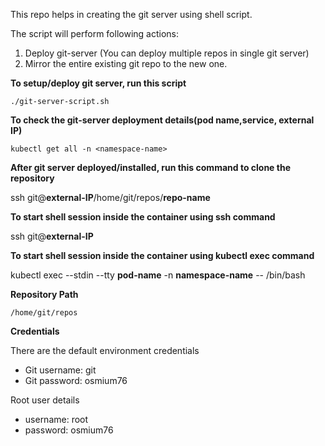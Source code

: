 This repo helps in creating the git server using shell script.

The script will perform following actions:

1) Deploy git-server (You can deploy multiple repos in single git server)
2) Mirror the entire existing git repo to the new one.

**To setup/deploy git server, run this script**

```
./git-server-script.sh
```

**To check the git-server deployment details(pod name,service, external IP)**

```
kubectl get all -n <namespace-name>
```

**After git server deployed/installed, run this command to clone the repository**


ssh git@**external-IP**/home/git/repos/**repo-name**


**To start shell session inside the container using ssh command**


ssh git@**external-IP**

**To start shell session inside the container using kubectl exec command**


kubectl exec --stdin --tty **pod-name** -n **namespace-name** -- /bin/bash


**Repository Path**

```
/home/git/repos
```

**Credentials**

There are the default environment credentials

* Git username: git
* Git password: osmium76

Root user details

* username: root
* password: osmium76



